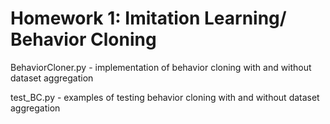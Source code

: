 # Homework 1: Imitation Learning/ Behavior Cloning

BehaviorCloner.py - implementation of behavior cloning with and without dataset aggregation

test_BC.py - examples of testing behavior cloning with and without dataset aggregation
